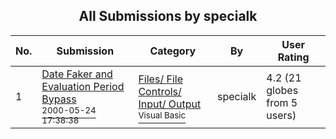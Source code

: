﻿<div align="center">

## All Submissions by specialk

</div>

No.  | Submission | Category | By   | User Rating
---- | ---------- | -------- | ---- | -----------
1 | [Date Faker and Evaluation Period Bypass<br /><sup>2000-05-24 17:38:38</sup>](https://github.com/Planet-Source-Code/specialk-date-faker-and-evaluation-period-bypass__1-8333) | [Files/ File Controls/ Input/ Output<br /><sup>Visual Basic</sup>](../ByCategory/files-file-controls-input-output__1-3.md) | specialk | 4.2 (21 globes from 5 users)
